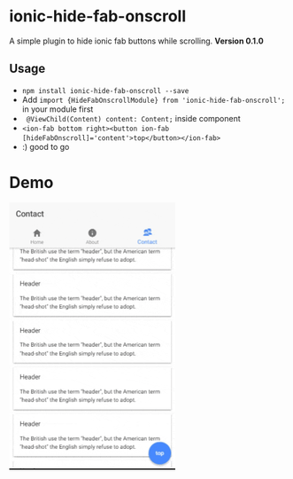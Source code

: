 # ionic-hide-fab-onscroll 
A simple plugin to hide ionic fab buttons while scrolling. **Version 0.1.0**


## Usage
 * `npm install ionic-hide-fab-onscroll --save`
 * Add `import {HideFabOnscrollModule} from 'ionic-hide-fab-onscroll';` in your module first
 * ` @ViewChild(Content) content: Content;` inside component
 * `<ion-fab bottom right><button ion-fab [hideFabOnscroll]='content'>top</button></ion-fab>` 
 * :) good to go
# Demo
![Plugin preview](https://raw.githubusercontent.com/keephacking/ionic-hide-fab-onscroll/master/demo/demo.gif)
